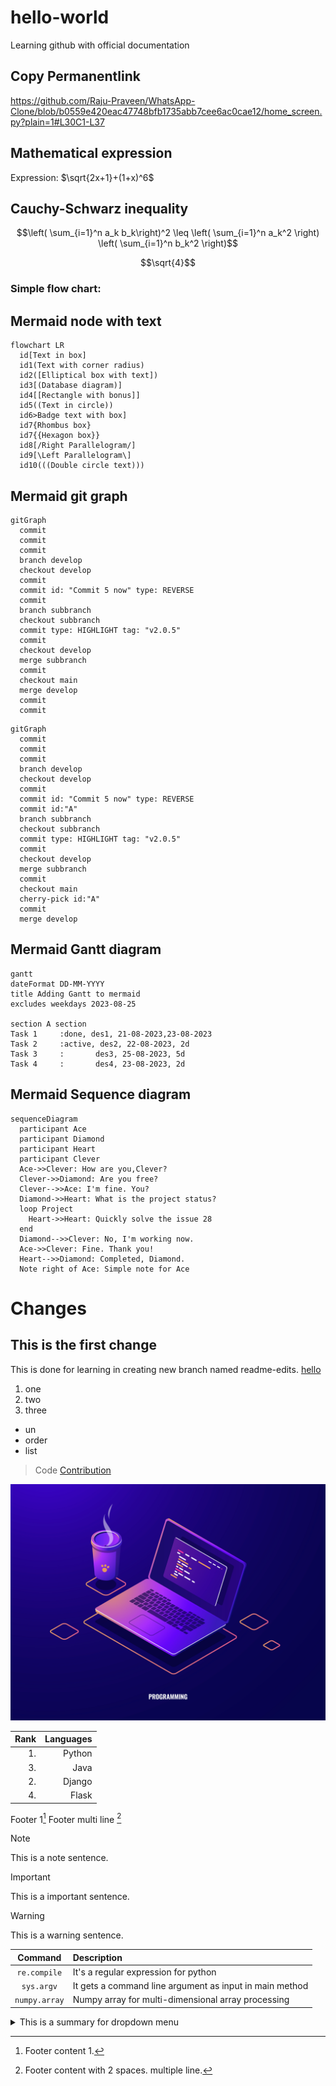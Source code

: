 # hello-world
Learning github with official documentation

## Copy Permanentlink

https://github.com/Raju-Praveen/WhatsApp-Clone/blob/b0559e420eac47748bfb1735abb7cee6ac0cae12/home_screen.py?plain=1#L30C1-L37

## Mathematical expression

Expression: $\sqrt{2x+1}+(1+x)^6$

## **Cauchy-Schwarz inequality**

```math
\left( \sum_{i=1}^n a_k b_k\right)^2 \leq \left( \sum_{i=1}^n a_k^2 \right) \left( \sum_{i=1}^n b_k^2 \right)
```

```math
\sqrt{4}
```


### Simple flow chart:

## Mermaid node with text
```mermaid
flowchart LR
  id[Text in box]
  id1(Text with corner radius)
  id2([Elliptical box with text])
  id3[(Database diagram)]
  id4[[Rectangle with bonus]]
  id5((Text in circle))
  id6>Badge text with box]
  id7{Rhombus box}
  id7{{Hexagon box}}
  id8[/Right Parallelogram/]
  id9[\Left Parallelogram\]
  id10(((Double circle text)))
```

## Mermaid git graph

```mermaid
gitGraph
  commit
  commit
  commit
  branch develop
  checkout develop
  commit
  commit id: "Commit 5 now" type: REVERSE
  commit
  branch subbranch
  checkout subbranch
  commit type: HIGHLIGHT tag: "v2.0.5"
  commit
  checkout develop
  merge subbranch
  commit
  checkout main
  merge develop
  commit
  commit
```

```mermaid
gitGraph
  commit
  commit
  commit
  branch develop
  checkout develop
  commit
  commit id: "Commit 5 now" type: REVERSE
  commit id:"A"
  branch subbranch
  checkout subbranch
  commit type: HIGHLIGHT tag: "v2.0.5"
  commit
  checkout develop
  merge subbranch
  commit
  checkout main
  cherry-pick id:"A"
  commit
  merge develop
```

## Mermaid Gantt diagram

```mermaid
gantt
dateFormat DD-MM-YYYY
title Adding Gantt to mermaid
excludes weekdays 2023-08-25

section A section
Task 1     :done, des1, 21-08-2023,23-08-2023
Task 2     :active, des2, 22-08-2023, 2d
Task 3     :       des3, 25-08-2023, 5d
Task 4     :       des4, 23-08-2023, 2d
```

## Mermaid Sequence diagram

```mermaid
sequenceDiagram
  participant Ace
  participant Diamond
  participant Heart
  participant Clever
  Ace->>Clever: How are you,Clever?
  Clever->>Diamond: Are you free?
  Clever-->>Ace: I'm fine. You?
  Diamond->>Heart: What is the project status?
  loop Project
    Heart->>Heart: Quickly solve the issue 28
  end
  Diamond-->>Clever: No, I'm working now.
  Ace->>Clever: Fine. Thank you!
  Heart-->>Diamond: Completed, Diamond.
  Note right of Ace: Simple note for Ace
```


# Changes
## This is the first change
This is done for learning in creating new branch named readme-edits.
[hello](https://google.com)
1. one
2. two
3. three

-    un
-    order
-    list

> Code
[Contribution](./contribute.md)

<picture>
  <img alt="(prefer-color-scheme: dark)" src="./image1.jpg">
</picture>

|Rank|Languages|
|---:|---:|
|1.| Python|
|3.|Java|
|2.|Django|
|4.|Flask|


Footer 1[^1]
Footer multi line [^2]

[^1]: Footer content 1.
[^2]: Footer content with 2 spaces.
  multiple line.

> [!NOTE]
> This is a note sentence.

> [!IMPORTANT]
> This is a important sentence.

> [!WARNING]
> This is a warning sentence.

|Command|Description|
|:---:|:----|
|`re.compile`|It's a regular expression for python|
|`sys.argv`|It gets a command line argument as input in main method|
|`numpy.array`|Numpy array for multi-dimensional array processing|

<details>
<summary>This is a summary for dropdown menu</summary>
  
## Heading 2
````java
  class Main{
    public static void main(String[] args){
      Main main = new Main();
      System.out.println("Hello World");
      main.showName();
    }

    void showName(){
      System.out.println("This is GitHub");
    }
  }
````
</details>

